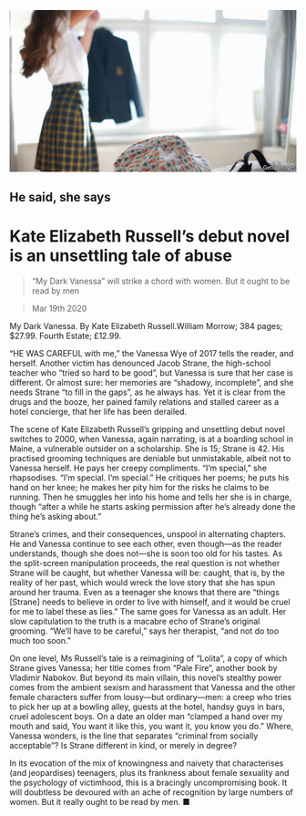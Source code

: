 ![](./images/20200321_BKP005.jpg)

## He said, she says

# Kate Elizabeth Russell’s debut novel is an unsettling tale of abuse

> “My Dark Vanessa” will strike a chord with women. But it ought to be read by men

> Mar 19th 2020

My Dark Vanessa. By Kate Elizabeth Russell.William Morrow; 384 pages; $27.99. Fourth Estate; £12.99.

“HE WAS CAREFUL with me,” the Vanessa Wye of 2017 tells the reader, and herself. Another victim has denounced Jacob Strane, the high-school teacher who “tried so hard to be good”, but Vanessa is sure that her case is different. Or almost sure: her memories are “shadowy, incomplete”, and she needs Strane “to fill in the gaps”, as he always has. Yet it is clear from the drugs and the booze, her pained family relations and stalled career as a hotel concierge, that her life has been derailed.

The scene of Kate Elizabeth Russell’s gripping and unsettling debut novel switches to 2000, when Vanessa, again narrating, is at a boarding school in Maine, a vulnerable outsider on a scholarship. She is 15; Strane is 42. His practised grooming techniques are deniable but unmistakable, albeit not to Vanessa herself. He pays her creepy compliments. “I’m special,” she rhapsodises. “I’m special. I’m special.” He critiques her poems; he puts his hand on her knee; he makes her pity him for the risks he claims to be running. Then he smuggles her into his home and tells her she is in charge, though “after a while he starts asking permission after he’s already done the thing he’s asking about.”

Strane’s crimes, and their consequences, unspool in alternating chapters. He and Vanessa continue to see each other, even though—as the reader understands, though she does not—she is soon too old for his tastes. As the split-screen manipulation proceeds, the real question is not whether Strane will be caught, but whether Vanessa will be: caught, that is, by the reality of her past, which would wreck the love story that she has spun around her trauma. Even as a teenager she knows that there are “things [Strane] needs to believe in order to live with himself, and it would be cruel for me to label these as lies.” The same goes for Vanessa as an adult. Her slow capitulation to the truth is a macabre echo of Strane’s original grooming. “We’ll have to be careful,” says her therapist, “and not do too much too soon.”

On one level, Ms Russell’s tale is a reimagining of “Lolita”, a copy of which Strane gives Vanessa; her title comes from “Pale Fire”, another book by Vladimir Nabokov. But beyond its main villain, this novel’s stealthy power comes from the ambient sexism and harassment that Vanessa and the other female characters suffer from lousy—but ordinary—men: a creep who tries to pick her up at a bowling alley, guests at the hotel, handsy guys in bars, cruel adolescent boys. On a date an older man “clamped a hand over my mouth and said, You want it like this, you want it, you know you do.” Where, Vanessa wonders, is the line that separates “criminal from socially acceptable”? Is Strane different in kind, or merely in degree?

In its evocation of the mix of knowingness and naivety that characterises (and jeopardises) teenagers, plus its frankness about female sexuality and the psychology of victimhood, this is a bracingly uncompromising book. It will doubtless be devoured with an ache of recognition by large numbers of women. But it really ought to be read by men. ■